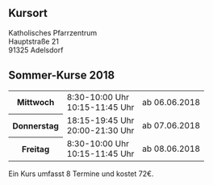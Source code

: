 ## Kursort

Katholisches Pfarrzentrum  
Hauptstraße 21  
91325 Adelsdorf

## Sommer-Kurse 2018

<table>
<tr><th>Mittwoch</th><td>8:30-10:00 Uhr<br />10:15-11:45 Uhr</td><td>ab 06.06.2018</td></tr>
<tr><th>Donnerstag</th><td>18:15-19:45 Uhr<br />20:00-21:30 Uhr</td><td>ab 07.06.2018</td></tr>
<tr><th>Freitag</th><td>8:30-10:00 Uhr<br />10:15-11:45 Uhr</td><td>ab 08.06.2018</td></tr>
</table>

Ein Kurs umfasst 8 Termine und kostet 72€.
